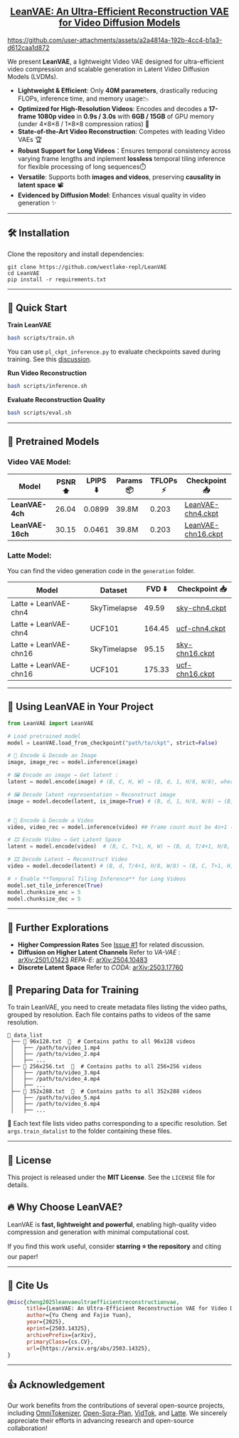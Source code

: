 <h2 align="center"> <a href="https://arxiv.org/abs/2503.14325">LeanVAE: An Ultra-Efficient Reconstruction VAE for Video Diffusion Models</a></h2>

https://github.com/user-attachments/assets/a2a4814a-192b-4cc4-b1a3-d612caa1d872

We present **LeanVAE**, a lightweight Video VAE designed for ultra-efficient video compression and scalable generation in Latent Video Diffusion Models (LVDMs).

- **Lightweight & Efficient**: Only **40M parameters**, drastically reducing FLOPs, inference time, and memory usage📉  
- **Optimized for High-Resolution Videos**: Encodes and decodes a **17-frame 1080p video** in **0.9s / 3.0s** with **6GB / 15GB** of GPU memory (under 4×8×8 / 1×8×8 compression ratios) 🎯  
- **State-of-the-Art Video Reconstruction**: Competes with leading Video VAEs 🏆  
- **Robust Support for Long Videos**：Ensures temporal consistency across varying frame lengths and inplement **lossless** temporal tiling inference for flexible processing of long sequences⏱️
- **Versatile**: Supports both **images and videos**, preserving **causality in latent space** 📽️  
- **Evidenced by Diffusion Model**: Enhances visual quality in video generation ✨  

---
## 🛠️ **Installation**
Clone the repository and install dependencies:
```
git clone https://github.com/westlake-repl/LeanVAE
cd LeanVAE
pip install -r requirements.txt
```
---
## 🎯 **Quick Start** 
**Train LeanVAE**
```bash
bash scripts/train.sh
```
You can use `pl_ckpt_inference.py` to evaluate checkpoints saved during training. See this [discussion](https://github.com/westlake-repl/LeanVAE/issues/5#issuecomment-3265791491).

**Run Video Reconstruction**
```bash
bash scripts/inference.sh
```

**Evaluate Reconstruction Quality**
```bash
bash scripts/eval.sh
```
---

## 📜 **Pretrained Models**
### Video VAE Model:
| Model            | PSNR ⬆️ | LPIPS ⬇️ | Params 📦 | TFLOPs ⚡ | Checkpoint 📥                        |
| ---------------- | ------ | ------- | -------- | -------- | ----------------------------------- |
| **LeanVAE-4ch**  | 26.04  | 0.0899  | 39.8M    | 0.203    | [LeanVAE-chn4.ckpt](https://huggingface.co/Yumic/LeanVAE/resolve/main/LeanVAE-dim4.ckpt?download=true) |
| **LeanVAE-16ch** | 30.15  | 0.0461  | 39.8M    | 0.203    | [LeanVAE-chn16.ckpt](https://huggingface.co/Yumic/LeanVAE/resolve/main/LeanVAE-dim16.ckpt?download=true) |


### Latte Model:
You can find the video generation code in the `generation` folder.

| Model                    | Dataset      | FVD ⬇️  | Checkpoint 📥                        |
| ---------- | ---------- | ---------- | ----------- |
| Latte + LeanVAE-chn4 | SkyTimelapse |49.59 | [sky-chn4.ckpt](https://huggingface.co/Yumic/LeanVAE/resolve/main/sky-dim4.pt?download=true) | 
| Latte + LeanVAE-chn4 | UCF101 |164.45 | [ucf-chn4.ckpt](https://huggingface.co/Yumic/LeanVAE/resolve/main/ucf-dim4.pt?download=true) |
| Latte + LeanVAE-chn16 | SkyTimelapse |95.15 | [sky-chn16.ckpt](https://huggingface.co/Yumic/LeanVAE/resolve/main/sky-dim16.pt?download=true) |
| Latte + LeanVAE-chn16 | UCF101 |175.33 | [ucf-chn16.ckpt](https://huggingface.co/Yumic/LeanVAE/resolve/main/ucf-dim16.pt?download=true) |

---
## 🔧 **Using LeanVAE in Your Project**

```python
from LeanVAE import LeanVAE

# Load pretrained model
model = LeanVAE.load_from_checkpoint("path/to/ckpt", strict=False)

# 🔄 Encode & Decode an Image
image, image_rec = model.inference(image)

# 🖼️ Encode an image → Get latent :  
latent = model.encode(image) # (B, C, H, W) → (B, d, 1, H/8, W/8), where d=4 or 16

# 🖼️ Decode latent representation → Reconstruct image 
image = model.decode(latent, is_image=True) # (B, d, 1, H/8, W/8) → (B, C, H, W)  


# 🔄 Encode & Decode a Video
video, video_rec = model.inference(video) ## Frame count must be 4n+1 (e.g., 5, 9, 13, 17...)

# 🎞️ Encode Video → Get Latent Space
latent = model.encode(video)  # (B, C, T+1, H, W) → (B, d, T/4+1, H/8, W/8), where d=4 or 16 

# 🎞️ Decode Latent → Reconstruct Video
video = model.decode(latent) # (B, d, T/4+1, H/8, W/8) → (B, C, T+1, H, W)  

# ⚡ Enable **Temporal Tiling Inference** for Long Videos
model.set_tile_inference(True)
model.chunksize_enc = 5
model.chunksize_dec = 5
```

------


## 🔬 **Further Explorations**

- **Higher Compression Rates**   See [Issue #1](https://github.com/westlake-repl/LeanVAE/issues/1) for related discussion.
- **Diffusion on Higher Latent Channels**    Refer to *VA-VAE* : [arXiv:2501.01423](https://arxiv.org/abs/2501.01423)  *REPA-E*: [arXiv:2504.10483](https://arxiv.org/abs/2504.10483)
- **Discrete Latent Space**   Refer to *CODA*: [arXiv:2503.17760](https://arxiv.org/abs/2503.17760)



## 📂 **Preparing Data for Training**

To train LeanVAE, you need to create metadata files listing the video paths, grouped by resolution. Each file contains paths to videos of the same resolution.
```
📂 data_list
 ├── 📄 96x128.txt  📜  # Contains paths to all 96x128 videos
 │   ├── /path/to/video_1.mp4
 │   ├── /path/to/video_2.mp4
 │   ├── ...
 ├── 📄 256x256.txt  📜  # Contains paths to all 256×256 videos
 │   ├── /path/to/video_3.mp4
 │   ├── /path/to/video_4.mp4
 │   ├── ...
 ├── 📄 352x288.txt  📜  # Contains paths to all 352x288 videos
 │   ├── /path/to/video_5.mp4
 │   ├── /path/to/video_6.mp4
 │   ├── ...
```
📌 Each text file lists video paths corresponding to a specific resolution. Set `args.train_datalist` to the folder containing these files.


---
## 📜 **License**

This project is released under the **MIT License**. See the `LICENSE` file for details.


## 🔥 **Why Choose LeanVAE?**  
LeanVAE is **fast, lightweight and powerful**, enabling high-quality video compression and generation with minimal computational cost.  

If you find this work useful, consider **starring ⭐ the repository** and citing our paper!  

---

## 📝 **Cite Us**  
```bibtex
@misc{cheng2025leanvaeultraefficientreconstructionvae,
      title={LeanVAE: An Ultra-Efficient Reconstruction VAE for Video Diffusion Models}, 
      author={Yu Cheng and Fajie Yuan},
      year={2025},
      eprint={2503.14325},
      archivePrefix={arXiv},
      primaryClass={cs.CV},
      url={https://arxiv.org/abs/2503.14325}, 
}
```
---

## 👍 **Acknowledgement**
Our work benefits from the contributions of several open-source projects, including [OmniTokenizer](https://github.com/FoundationVision/OmniTokenizer), [Open-Sora-Plan](https://github.com/PKU-YuanGroup/Open-Sora-Plan), [VidTok](https://github.com/microsoft/VidTok), and [Latte](https://github.com/Vchitect/Latte). We sincerely appreciate their efforts in advancing research and open-source collaboration!
